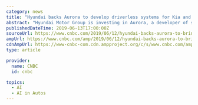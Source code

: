 ```yaml
---
category: news
title: "Hyundai backs Aurora to develop driverless systems for Kia and Hyundai models"
abstract: "Hyundai Motor Group is investing in Aurora, a developer of self-driving technology for autos, with a plan to bring the systems ... General Motors acquired Cruise in 2016, and Ford took a stake in Argo.ai the following year. Aurora still aims to provide ..."
publishedDateTime: 2019-06-13T17:00:00Z
sourceUrl: https://www.cnbc.com/2019/06/12/hyundai-backs-aurora-to-bring-driverless-systems-to-kia-hyundai-cars.html
ampUrl: https://www.cnbc.com/amp/2019/06/12/hyundai-backs-aurora-to-bring-driverless-systems-to-kia-hyundai-cars.html
cdnAmpUrl: https://www-cnbc-com.cdn.ampproject.org/c/s/www.cnbc.com/amp/2019/06/12/hyundai-backs-aurora-to-bring-driverless-systems-to-kia-hyundai-cars.html
type: article

provider:
  name: CNBC
  id: cnbc

topics:
  - AI
  - AI in Autos
---
```


